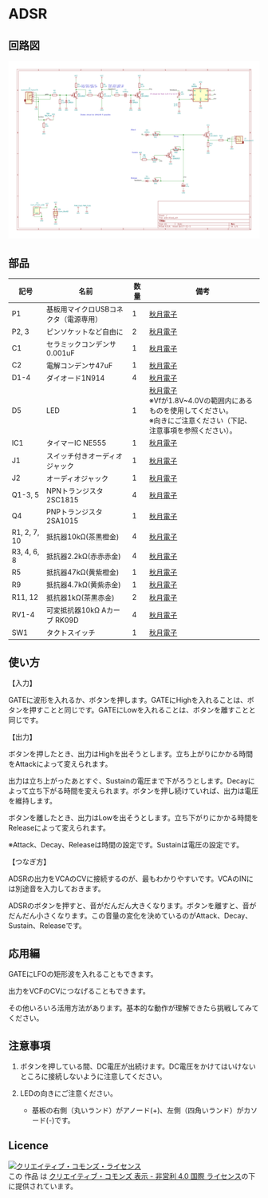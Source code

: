# ADSR
## 回路図
![回路図](https://github.com/Qux/schematics/blob/master/adsr/adsr.svg)

## 部品
|記号|名前|数量|備考|
|---|-----------|-------|-------|
|P1|基板用マイクロUSBコネクタ（電源専用）|1|[秋月電子](https://akizukidenshi.com/catalog/g/gC-10398/)|
|P2, 3|ピンソケットなど自由に|2|[秋月電子](https://akizukidenshi.com/catalog/g/gC-10097/)|
|C1|セラミックコンデンサ0.001uF|1|[秋月電子](https://akizukidenshi.com/)|
|C2|電解コンデンサ47uF|1|[秋月電子](https://akizukidenshi.com/)|
|D1-4|ダイオード1N914|4|[秋月電子](https://akizukidenshi.com/)|
|D5|LED|1|[秋月電子](https://akizukidenshi.com/catalog/g/gI-09851/) <br>※Vfが1.8V~4.0Vの範囲内にあるものを使用してください。<br>※向きにご注意ください（下記、注意事項を参照ください）。|
|IC1|タイマーIC NE555|1|[秋月電子](https://akizukidenshi.com/)|
|J1|スイッチ付きオーディオジャック|1|[秋月電子](https://akizukidenshi.com/catalog/g/gC-02384/)|
|J2|オーディオジャック|1|[秋月電子](https://akizukidenshi.com/catalog/g/gC-08958/)|
|Q1-3, 5|NPNトランジスタ 2SC1815|4|[秋月電子](https://akizukidenshi.com/)|
|Q4|PNPトランジスタ 2SA1015|1|[秋月電子](https://akizukidenshi.com/)|
|R1, 2, 7, 10|抵抗器10kΩ(茶黒橙金)|4|[秋月電子](https://akizukidenshi.com/)|
|R3, 4, 6, 8|抵抗器2.2kΩ(赤赤赤金)|4|[秋月電子](https://akizukidenshi.com/)|
|R5|抵抗器47kΩ(黄紫橙金)|1|[秋月電子](https://akizukidenshi.com/)|
|R9|抵抗器4.7kΩ(黄紫赤金)|1|[秋月電子](https://akizukidenshi.com/)|
|R11, 12|抵抗器1kΩ(茶黒赤金)|2|[秋月電子](https://akizukidenshi.com/)|
|RV1-4|可変抵抗器10kΩ Aカーブ RK09D|4|[秋月電子](https://akizukidenshi.com/catalog/g/gP-14773/)|
|SW1|タクトスイッチ|1|[秋月電子](https://akizukidenshi.com/catalog/g/gP-03648/)|


## 使い方
【入力】

GATEに波形を入れるか、ボタンを押します。GATEにHighを入れることは、ボタンを押すことと同じです。GATEにLowを入れることは、ボタンを離すことと同じです。

【出力】

ボタンを押したとき、出力はHighを出そうとします。立ち上がりにかかる時間をAttackによって変えられます。

出力は立ち上がったあとすぐ、Sustainの電圧まで下がろうとします。Decayによって立ち下がる時間を変えられます。ボタンを押し続けていれば、出力は電圧を維持します。

ボタンを離したとき、出力はLowを出そうとします。立ち下がりにかかる時間をReleaseによって変えられます。

※Attack、Decay、Releaseは時間の設定です。Sustainは電圧の設定です。

【つなぎ方】

ADSRの出力をVCAのCVに接続するのが、最もわかりやすいです。VCAのINには別途音を入力しておきます。

ADSRのボタンを押すと、音がだんだん大きくなります。ボタンを離すと、音がだんだん小さくなります。この音量の変化を決めているのがAttack、Decay、Sustain、Releaseです。

## 応用編
GATEにLFOの矩形波を入れることもできます。

出力をVCFのCVにつなげることもできます。

その他いろいろ活用方法があります。基本的な動作が理解できたら挑戦してみてください。

## 注意事項
1. ボタンを押している間、DC電圧が出続けます。DC電圧をかけてはいけないところに接続しないように注意してください。

2. LEDの向きにご注意ください。<br>
   * 基板の右側（丸いランド）がアノード(+)、左側（四角いランド）がカソード(-)です。

## Licence
<a rel="license" href="http://creativecommons.org/licenses/by-nc/4.0/"><img alt="クリエイティブ・コモンズ・ライセンス" style="border-width:0" src="https://i.creativecommons.org/l/by-nc/4.0/88x31.png" /></a><br />この 作品 は <a rel="license" href="http://creativecommons.org/licenses/by-nc/4.0/">クリエイティブ・コモンズ 表示 - 非営利 4.0 国際 ライセンス</a>の下に提供されています。
